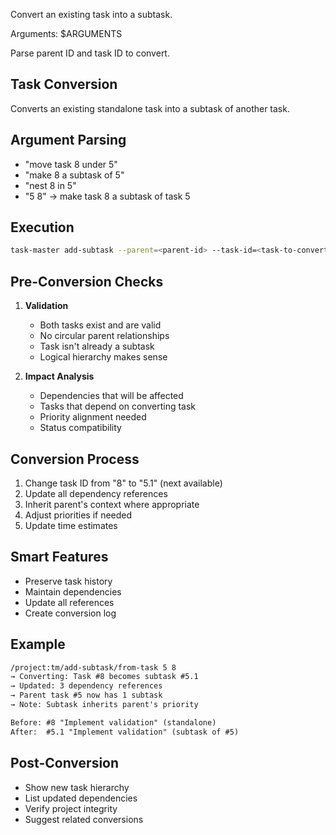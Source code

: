 Convert an existing task into a subtask.

Arguments: $ARGUMENTS

Parse parent ID and task ID to convert.

## Task Conversion

Converts an existing standalone task into a subtask of another task.

## Argument Parsing

- "move task 8 under 5"
- "make 8 a subtask of 5"
- "nest 8 in 5"
- "5 8" → make task 8 a subtask of task 5

## Execution

```sh s
task-master add-subtask --parent=<parent-id> --task-id=<task-to-convert>
```

## Pre-Conversion Checks

1. **Validation**
   - Both tasks exist and are valid
   - No circular parent relationships
   - Task isn't already a subtask
   - Logical hierarchy makes sense

2. **Impact Analysis**
   - Dependencies that will be affected
   - Tasks that depend on converting task
   - Priority alignment needed
   - Status compatibility

## Conversion Process

1. Change task ID from "8" to "5.1" (next available)
2. Update all dependency references
3. Inherit parent's context where appropriate
4. Adjust priorities if needed
5. Update time estimates

## Smart Features

- Preserve task history
- Maintain dependencies
- Update all references
- Create conversion log

## Example

```txt
/project:tm/add-subtask/from-task 5 8
→ Converting: Task #8 becomes subtask #5.1
→ Updated: 3 dependency references
→ Parent task #5 now has 1 subtask
→ Note: Subtask inherits parent's priority

Before: #8 "Implement validation" (standalone)
After:  #5.1 "Implement validation" (subtask of #5)
```

## Post-Conversion

- Show new task hierarchy
- List updated dependencies
- Verify project integrity
- Suggest related conversions
